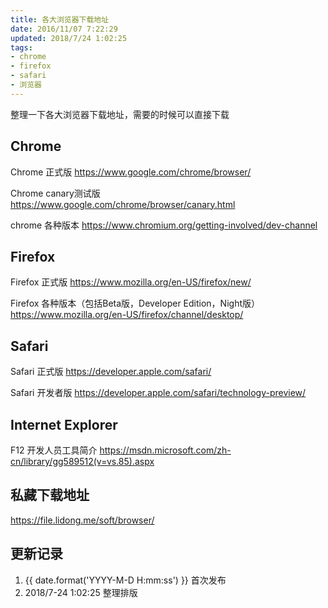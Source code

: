 ```yaml
---
title: 各大浏览器下载地址
date: 2016/11/07 7:22:29
updated: 2018/7/24 1:02:25
tags:
- chrome
- firefox
- safari
- 浏览器
---
```


整理一下各大浏览器下载地址，需要的时候可以直接下载

<!-- more -->
## Chrome

Chrome 正式版
https://www.google.com/chrome/browser/

Chrome canary测试版
https://www.google.com/chrome/browser/canary.html

chrome 各种版本
https://www.chromium.org/getting-involved/dev-channel

## Firefox

Firefox 正式版
https://www.mozilla.org/en-US/firefox/new/

Firefox 各种版本（包括Beta版，Developer Edition，Night版）
https://www.mozilla.org/en-US/firefox/channel/desktop/

## Safari

Safari 正式版
https://developer.apple.com/safari/

Safari 开发者版
https://developer.apple.com/safari/technology-preview/

## Internet Explorer

F12 开发人员工具简介
https://msdn.microsoft.com/zh-cn/library/gg589512(v=vs.85).aspx

## 私藏下载地址

https://file.lidong.me/soft/browser/

## 更新记录

1. {{ date.format('YYYY-M-D H:mm:ss') }} 首次发布
2. 2018/7-24 1:02:25 整理排版
